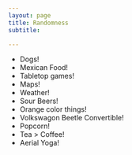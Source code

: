 ```yaml
---
layout: page
title: Randomness 
subtitle: 

---
```



- Dogs!
- Mexican Food!
- Tabletop games!
- Maps!
- Weather!
- Sour Beers!
- Orange color things!
- Volkswagon Beetle Convertible!
- Popcorn!
- Tea > Coffee! 
- Aerial Yoga! 

